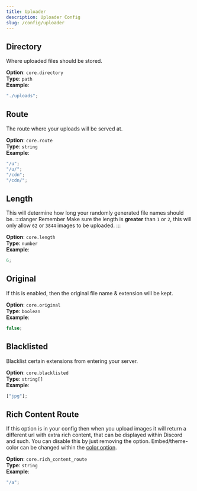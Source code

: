 ```yaml
---
title: Uploader
description: Uploader Config
slug: /config/uploader
---
```


## Directory

Where uploaded files should be stored.

**Option**: `core.directory`<br/>
**Type**: `path`<br/>
**Example**:

```js
"./uploads";

```

## Route

The route where your uploads will be served at.

**Option**: `core.route`<br/>
**Type**: `string`<br/>
**Example**:

```js
"/u";
"/u/";
"/cdn";
"/cdn/";

```

## Length

This will determine how long your randomly generated file names should be.
:::danger Remember
Make sure the length is **greater** than `1` or `2`, this will only allow `62` or `3844` images to be uploaded.
:::

**Option**: `core.length`<br/>
**Type**: `number`<br/>
**Example**:

```js
6;
```

## Original

If this is enabled, then the original file name & extension will be kept.

**Option**: `core.original`<br/>
**Type**: `boolean`<br/>
**Example**:

```js
false;
```

## Blacklisted

Blacklist certain extensions from entering your server.

**Option**: `core.blacklisted`<br/>
**Type**: `string[]`<br/>
**Example**:

```js
["jpg"];
```

## Rich Content Route

If this option is in your config then when you upload images it will return a different url with extra rich content, that can be displayed within Discord and such. You can disable this by just removing the option. Embed/theme-color can be changed within the [color option](/docs/config/meta#color).

**Option**: `core.rich_content_route`<br/>
**Type**: `string`<br/>
**Example**:

```js
"/a";

```
